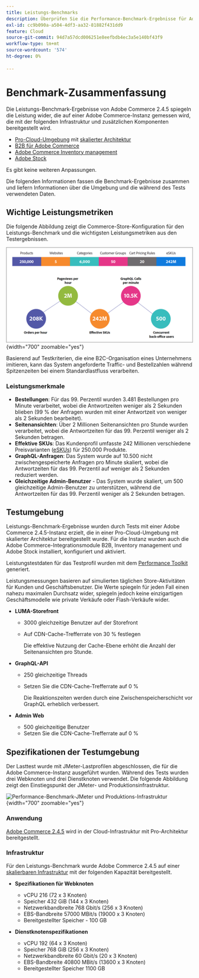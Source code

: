 ```yaml
---
title: Leistungs-Benchmarks
description: Überprüfen Sie die Performance-Benchmark-Ergebnisse für Adobe Commerce-Implementierungen, die auf der Adobe-Cloud-Infrastruktur gehostet werden.
exl-id: cc9b090a-a504-4df3-aa32-81882f431dd9
feature: Cloud
source-git-commit: 94d7a57dcd006251e8eefbdb4ec3a5e140bf43f9
workflow-type: tm+mt
source-wordcount: '574'
ht-degree: 0%

---
```


# Benchmark-Zusammenfassung

Die Leistungs-Benchmark-Ergebnisse von Adobe Commerce 2.4.5 spiegeln die Leistung wider, die auf einer Adobe Commerce-Instanz gemessen wird, die mit der folgenden Infrastruktur und zusätzlichen Komponenten bereitgestellt wird.
- [Pro-Cloud-Umgebung](https://experienceleague.adobe.com/docs/commerce-cloud-service/user-guide/architecture/pro-architecture.html) mit [skalierter Architektur](https://experienceleague.adobe.com/docs/commerce-cloud-service/user-guide/architecture/scaled-architecture.html)
- [B2B für Adobe Commerce](https://experienceleague.adobe.com/docs/commerce-admin/b2b/introduction.html)
- [Adobe Commerce Inventory management](https://experienceleague.adobe.com/docs/commerce-admin/inventory/introduction.html)
- [Adobe Stock](https://experienceleague.adobe.com/docs/commerce-admin/content-design/media/adobe-stock/adobe-stock.html)

Es gibt keine weiteren Anpassungen.

Die folgenden Informationen fassen die Benchmark-Ergebnisse zusammen und liefern Informationen über die Umgebung und die während des Tests verwendeten Daten.

## Wichtige Leistungsmetriken

Die folgende Abbildung zeigt die Commerce-Store-Konfiguration für den Leistungs-Benchmark und die wichtigsten Leistungsmetriken aus den Testergebnissen.

![Performance-Benchmark-JMeter und Produktions-Infrastruktur](../../../assets/performance/images/performance-benchmark-kpis-245-cloud.png){width="700" zoomable="yes"}

Basierend auf Testkriterien, die eine B2C-Organisation eines Unternehmens imitieren, kann das System angeforderte Traffic- und Bestellzahlen während Spitzenzeiten bei einem Standardlastfluss verarbeiten.

### Leistungsmerkmale

- **Bestellungen**: Für das 99. Perzentil wurden 3.481 Bestellungen pro Minute verarbeitet, wobei die Antwortzeiten weniger als 2 Sekunden blieben (99 % der Anfragen wurden mit einer Antwortzeit von weniger als 2 Sekunden bearbeitet).
- **Seitenansichten**: Über 2 Millionen Seitenansichten pro Stunde wurden verarbeitet, wobei die Antwortzeiten für das 99. Perzentil weniger als 2 Sekunden betragen.
- **Effektive SKUs**: Das Kundenprofil umfasste 242 Millionen verschiedene Preisvarianten (<a href="https://experienceleague.adobe.com/docs/commerce-operations/implementation-playbook/best-practices/planning/product-sku-limits.html">eSKUs</a>) für 250.000 Produkte.
- **GraphQL-Anfragen**: Das System wurde auf 10.500 nicht zwischengespeicherte Anfragen pro Minute skaliert, wobei die Antwortzeiten für das 99. Perzentil auf weniger als 2 Sekunden reduziert werden.
- **Gleichzeitige Admin-Benutzer** - Das System wurde skaliert, um 500 gleichzeitige Admin-Benutzer zu unterstützen, während die Antwortzeiten für das 99. Perzentil weniger als 2 Sekunden betragen.

## Testumgebung

Leistungs-Benchmark-Ergebnisse wurden durch Tests mit einer Adobe Commerce 2.4.5-Instanz erzielt, die in einer Pro-Cloud-Umgebung mit skalierter Architektur bereitgestellt wurde. Für die Instanz wurden auch die Adobe Commerce-Integrationsmodule B2B, Inventory management und Adobe Stock installiert, konfiguriert und aktiviert.

Leistungstestdaten für das Testprofil wurden mit dem <a href="https://experienceleague.adobe.com/docs/commerce-operations/configuration-guide/cli/generate-data.html">Performance Toolkit</a> generiert.

Leistungsmessungen basieren auf simulierten täglichen Store-Aktivitäten für Kunden und Geschäftsbenutzer. Die Werte spiegeln für jeden Fall einen nahezu maximalen Durchsatz wider, spiegeln jedoch keine einzigartigen Geschäftsmodelle wie private Verkäufe oder Flash-Verkäufe wider.

- **LUMA-Storefront**
   - 3000 gleichzeitige Benutzer auf der Storefront
   - Auf CDN-Cache-Trefferrate von 30 % festlegen

     Die effektive Nutzung der Cache-Ebene erhöht die Anzahl der Seitenansichten pro Stunde.

- **GraphQL-API**
   - 250 gleichzeitige Threads
   - Setzen Sie die CDN-Cache-Trefferrate auf 0 %

     Die Reaktionszeiten werden durch eine Zwischenspeicherschicht vor GraphQL erheblich verbessert.

- **Admin Web**
   - 500 gleichzeitige Benutzer
   - Setzen Sie die CDN-Cache-Trefferrate auf 0 %

## Spezifikationen der Testumgebung

Der Lasttest wurde mit JMeter-Lastprofilen abgeschlossen, die für die Adobe Commerce-Instanz ausgeführt wurden. Während des Tests wurden drei Webknoten und drei Dienstknoten verwendet. Die folgende Abbildung zeigt den Einstiegspunkt der JMeter- und Produktionsinfrastruktur.

![Performance-Benchmark-JMeter und Produktions-Infrastruktur](https://git.corp.adobe.com/storage/user/43354/files/4d801e3e-96b7-4193-b94f-12571263b495){width="700" zoomable="yes"}

### Anwendung

<a href="https://experienceleague.adobe.com/docs/commerce-operations/release/notes/adobe-commerce/2-4-5.html">Adobe Commerce 2.4.5</a> wird in der Cloud-Infrastruktur mit Pro-Architektur bereitgestellt.

### Infrastruktur

Für den Leistungs-Benchmark wurde Adobe Commerce 2.4.5 auf einer [skalierbaren Infrastruktur](https://experienceleague.adobe.com/docs/commerce-cloud-service/user-guide/architecture/scaled-architecture.html) mit der folgenden Kapazität bereitgestellt.

- **Spezifikationen für Webknoten**
   - vCPU 216 (72 x 3 Knoten)
   - Speicher 432 GiB (144 x 3 Knoten)
   - Netzwerkbandbreite 768 Gbit/s (256 x 3 Knoten)
   - EBS-Bandbreite 57000 MBit/s (19000 x 3 Knoten)
   - Bereitgestellter Speicher - 100 GB

- **Dienstknotenspezifikationen**
   - vCPU 192 (64 x 3 Knoten)
   - Speicher 768 GiB (256 x 3 Knoten)
   - Netzwerkbandbreite 60 Gbit/s (20 x 3 Knoten)
   - EBS-Bandbreite 40800 MBit/s (13600 x 3 Knoten)
   - Bereitgestellter Speicher 1100 GB
